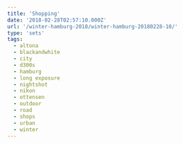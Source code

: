 ```yaml
---
title: 'Shopping'
date: '2018-02-28T02:57:10.000Z'
url: '/winter-hamburg-2018/winter-hamburg-20180228-10/'
type: 'sets'
tags:
  - altona
  - blackandwhite
  - city
  - d300s
  - hamburg
  - long exposure
  - nightshot
  - nikon
  - ottensen
  - outdoor
  - road
  - shops
  - urban
  - winter
---
```

